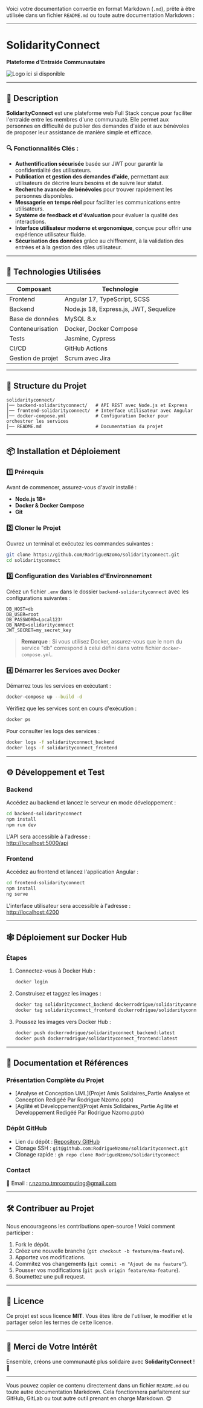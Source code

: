 Voici votre documentation convertie en format Markdown (`.md`), prête à être utilisée dans un fichier `README.md` ou toute autre documentation Markdown :

---

# SolidarityConnect  
**Plateforme d'Entraide Communautaire**

![Logo ici si disponible](placeholder_logo_url)

---

## 📌 Description  
**SolidarityConnect** est une plateforme web Full Stack conçue pour faciliter l'entraide entre les membres d'une communauté. Elle permet aux personnes en difficulté de publier des demandes d'aide et aux bénévoles de proposer leur assistance de manière simple et efficace.

### 🔍 Fonctionnalités Clés :
- **Authentification sécurisée** basée sur JWT pour garantir la confidentialité des utilisateurs.
- **Publication et gestion des demandes d'aide**, permettant aux utilisateurs de décrire leurs besoins et de suivre leur statut.
- **Recherche avancée de bénévoles** pour trouver rapidement les personnes disponibles.
- **Messagerie en temps réel** pour faciliter les communications entre utilisateurs.
- **Système de feedback et d'évaluation** pour évaluer la qualité des interactions.
- **Interface utilisateur moderne et ergonomique**, conçue pour offrir une expérience utilisateur fluide.
- **Sécurisation des données** grâce au chiffrement, à la validation des entrées et à la gestion des rôles utilisateur.

---

## 🚀 Technologies Utilisées  

| Composant            | Technologie                        |
|----------------------|------------------------------------|
| Frontend             | Angular 17, TypeScript, SCSS      |
| Backend              | Node.js 18, Express.js, JWT, Sequelize |
| Base de données      | MySQL 8.x                         |
| Conteneurisation     | Docker, Docker Compose            |
| Tests                | Jasmine, Cypress                  |
| CI/CD                | GitHub Actions                   |
| Gestion de projet    | Scrum avec Jira                   |

---

## 📁 Structure du Projet  

```
solidarityconnect/
│── backend-solidarityconnect/   # API REST avec Node.js et Express
│── frontend-solidarityconnect/  # Interface utilisateur avec Angular
│── docker-compose.yml           # Configuration Docker pour orchestrer les services
│── README.md                    # Documentation du projet
```

---

## 📦 Installation et Déploiement  

### **1️⃣ Prérequis**  
Avant de commencer, assurez-vous d'avoir installé :  
- **Node.js 18+**  
- **Docker & Docker Compose**  
- **Git**  

### **2️⃣ Cloner le Projet**  
Ouvrez un terminal et exécutez les commandes suivantes :  

```bash
git clone https://github.com/RodrigueNzomo/solidarityconnect.git
cd solidarityconnect
```

### **3️⃣ Configuration des Variables d'Environnement**  
Créez un fichier `.env` dans le dossier `backend-solidarityconnect` avec les configurations suivantes :  

```env
DB_HOST=db
DB_USER=root
DB_PASSWORD=Local123!
DB_NAME=solidarityconnect
JWT_SECRET=my_secret_key
```

> **Remarque** : Si vous utilisez Docker, assurez-vous que le nom du service "db" correspond à celui défini dans votre fichier `docker-compose.yml`.

### **4️⃣ Démarrer les Services avec Docker**  
Démarrez tous les services en exécutant :  

```bash
docker-compose up --build -d
```

Vérifiez que les services sont en cours d'exécution :  

```bash
docker ps
```

Pour consulter les logs des services :  

```bash
docker logs -f solidarityconnect_backend
docker logs -f solidarityconnect_frontend
```

---

## ⚙️ Développement et Test  

### **Backend**  
Accédez au backend et lancez le serveur en mode développement :  

```bash
cd backend-solidarityconnect
npm install
npm run dev
```

L'API sera accessible à l'adresse :  
[http://localhost:5000/api](http://localhost:5000/api)

### **Frontend**  
Accédez au frontend et lancez l'application Angular :  

```bash
cd frontend-solidarityconnect
npm install
ng serve
```

L'interface utilisateur sera accessible à l'adresse :  
[http://localhost:4200](http://localhost:4200)

---

## 🕸️ Déploiement sur Docker Hub  

### **Étapes**  
1. Connectez-vous à Docker Hub :  

   ```bash
   docker login
   ```

2. Construisez et taggez les images :  

   ```bash
   docker tag solidarityconnect_backend dockerrodrigue/solidarityconnect_backend:latest
   docker tag solidarityconnect_frontend dockerrodrigue/solidarityconnect_frontend:latest
   ```

3. Poussez les images vers Docker Hub :  

   ```bash
   docker push dockerrodrigue/solidarityconnect_backend:latest
   docker push dockerrodrigue/solidarityconnect_frontend:latest
   ```

---

## 📜 Documentation et Références  

### **Présentation Complète du Projet**  
- [Analyse et Conception UML](Projet Amis Solidaires_Partie Analyse et Conception Redigéé Par Rodrigue Nzomo.pptx)  
- [Agilité et Développement](Projet Amis Solidaires_Partie Agilité et Developpement Redigéé Par Rodrigue Nzomo.pptx)  

### **Dépôt GitHub**  
- Lien du dépôt : [Repository GitHub](https://github.com/RodrigueNzomo/solidarityconnect)  
- Clonage SSH : `git@github.com:RodrigueNzomo/solidarityconnect.git`  
- Clonage rapide : `gh repo clone RodrigueNzomo/solidarityconnect`  

### **Contact**  
📧 Email : r.nzomo.tmrcomputing@gmail.com  

---

## 🛠 Contribuer au Projet  
Nous encourageons les contributions open-source ! Voici comment participer :  
1. Fork le dépôt.  
2. Créez une nouvelle branche (`git checkout -b feature/ma-feature`).  
3. Apportez vos modifications.  
4. Commitez vos changements (`git commit -m "Ajout de ma feature"`).  
5. Pousser vos modifications (`git push origin feature/ma-feature`).  
6. Soumettez une pull request.  

---

## 📝 Licence  
Ce projet est sous licence **MIT**. Vous êtes libre de l'utiliser, le modifier et le partager selon les termes de cette licence.

---

## 🚀 Merci de Votre Intérêt  
Ensemble, créons une communauté plus solidaire avec **SolidarityConnect** ! 🤝  

---

Vous pouvez copier ce contenu directement dans un fichier `README.md` ou toute autre documentation Markdown. Cela fonctionnera parfaitement sur GitHub, GitLab ou tout autre outil prenant en charge Markdown. 😊